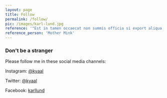 ```yaml
---
layout: page
title: Follow
permalink: /follow/
pic: /images/karl-lund.jpg
reference: '"Est in tamen occaecat non summis officia si export aliqua non illum incurreret probant, probant nisi!"'
reference_person: 'Mother Mink'
---
```

### Don't be a stranger

Please follow me in these social media channels:

Instagram: [@kyaal](https://instagram.com/kyaal)

Twitter: [@kyaal](https://twitter.com/kyaal)

Facebook: [karllund](https://facebook.com/karllund)
